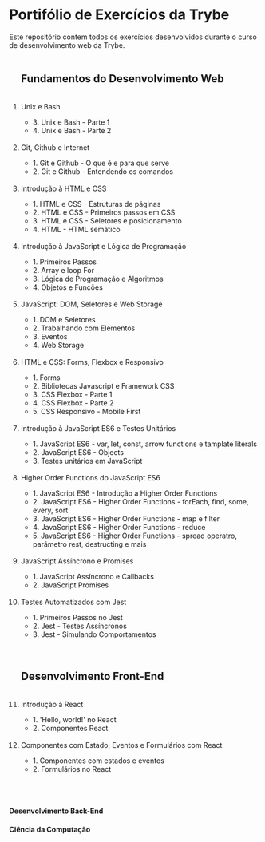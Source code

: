# __Portifólio de Exercícios da Trybe__

Este repositório contem todos os exercícios desenvolvidos durante o curso de desenvolvimento web da Trybe.
</br>
</br>


<ol>
<h2><b>Fundamentos do Desenvolvimento Web</b></h2>
</br>  
  <li>Unix e Bash</li>
    <ul>
      <li>3. Unix e Bash - Parte 1</li>
      <li>4. Unix e Bash - Parte 2</li>
    </ul>
  <br>
  <li> Git, Github e Internet</li>
    <ul>
      <li>1. Git e Github - O que é e para que serve</li>
      <li>2. Git e Github - Entendendo os comandos</li> 
    </ul>
  <br>
  <li>Introdução à HTML e CSS</li>
    <ul>
      <li>1. HTML e CSS - Estruturas de páginas</li>
      <li>2. HTML e CSS - Primeiros passos em CSS </li>
      <li>3. HTML e CSS - Seletores e posicionamento</li>
      <li>4. HTML - HTML semâtico</li>  
    </ul>
  <br>
  <li>Introdução à JavaScript e Lógica de Programação</li>
    <ul>
      <li>1. Primeiros Passos</li>     
      <li>2. Array e loop For</li>
      <li>3. Lógica de Programação e Algoritmos</li>
      <li>4. Objetos e Funções</li> 
    </ul>
  <br>  
  <li>JavaScript: DOM, Seletores e Web Storage</li>
    <ul>
      <li>1. DOM e Seletores</li>
      <li>2. Trabalhando com Elementos</li>
      <li>3. Eventos</li>
      <li>4. Web Storage</li>
    </ul>
  <br>  
  <li>HTML e CSS: Forms, Flexbox e Responsivo</li>
    <ul>
      <li>1. Forms</li>
      <li>2. Bibliotecas Javascript e Framework CSS</li>
      <li>3. CSS Flexbox - Parte 1</li>
      <li>4. CSS Flexbox - Parte 2</li>
      <li>5. CSS Responsivo - Mobile First</li>
    </ul> 
  <br>
  <li>Introdução à JavaScript ES6 e Testes Unitários</li>
    <ul>
      <li>1. JavaScript ES6 - var, let, const, arrow functions e tamplate literals</li>
      <li>2. JavaScript ES6 - Objects</li>
      <li>3. Testes unitários em JavaScript</li>
    </ul>
  <br>  
  <li>Higher Order Functions do JavaScript ES6</li>
    <ul>
      <li>1. JavaScript ES6 - Introdução a Higher Order Functions</li>
      <li>2. JavaScript ES6 - Higher Order Functions - forEach, find, some, every, sort</li>
      <li>3. JavaScript ES6 - Higher Order Functions - map e filter</li>
      <li>4. JavaScript ES6 - Higher Order Functions - reduce</li>
      <li>5. JavaScript ES6 - Higher Order Functions - spread operatro, parâmetro rest, destructing e mais</li>
    </ul>
  <br>  
  <li>JavaScript Assíncrono e Promises</li>
    <ul>
      <li>1. JavaScript Assíncrono e Callbacks</li>
      <li>2. JavaScript Promises</li> 
    </ul>
  <br>  
  <li>Testes Automatizados com Jest</li>
    <ul>
      <li>1. Primeiros Passos no Jest</li>
      <li>2. Jest - Testes Assíncronos</li>
      <li>3. Jest - Simulando Comportamentos</li> 
    </ul>
<br>
<br>
<h2><b>Desenvolvimento Front-End</b></h2>
<br>
  <li>Introdução à React</li>
    <ul>
      <li>1. 'Hello, world!' no React</li>
      <li>2. Componentes React</li>
    </ul>
    <br>
  <li>Componentes com Estado, Eventos e Formulários com React</li>
    <ul>
      <li>1. Componentes com estados e eventos</li>
      <li>2. Formulários no React</li>
    </ul>
    <br>
</ol>
<br>



#### __Desenvolvimento Back-End__

#### __Ciência da Computação__

